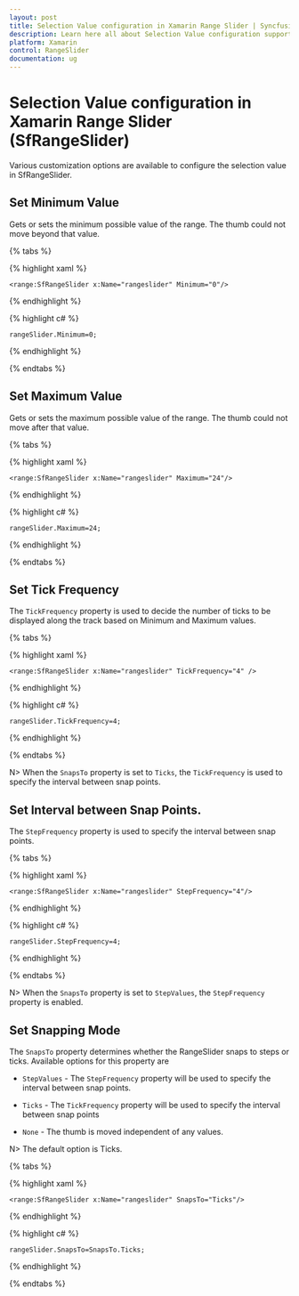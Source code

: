 ```yaml
---
layout: post
title: Selection Value configuration in Xamarin Range Slider | Syncfusion
description: Learn here all about Selection Value configuration support in Syncfusion Xamarin Range Slider (SfRangeSlider) control and more.
platform: Xamarin
control: RangeSlider
documentation: ug
---
```


# Selection Value configuration in Xamarin Range Slider (SfRangeSlider)

Various customization options are available to configure the selection value in SfRangeSlider.

## Set Minimum Value

Gets or sets the minimum possible value of the range. The thumb could not move beyond that value.

{% tabs %}

{% highlight xaml %}

	<range:SfRangeSlider x:Name="rangeslider" Minimum="0"/>
	
{% endhighlight %}

{% highlight c# %}

	rangeSlider.Minimum=0;

{% endhighlight %}

{% endtabs %}

## Set Maximum Value

Gets or sets the maximum possible value of the range. The thumb could not move after that value.

{% tabs %}

{% highlight xaml %}

	<range:SfRangeSlider x:Name="rangeslider" Maximum="24"/>
	
{% endhighlight %}

{% highlight c# %}

	rangeSlider.Maximum=24;

{% endhighlight %}

{% endtabs %}

## Set Tick Frequency

The `TickFrequency` property is used to decide the number of ticks to be displayed along the track based on Minimum and Maximum values.

{% tabs %}

{% highlight xaml %}

	<range:SfRangeSlider x:Name="rangeslider" TickFrequency="4" />
	
{% endhighlight %}

{% highlight c# %}

	rangeSlider.TickFrequency=4;

{% endhighlight %}

{% endtabs %}

N> When the `SnapsTo` property is set to `Ticks`, the `TickFrequency` is used to specify the interval between snap points.

## Set Interval between Snap Points.

The `StepFrequency` property is used to specify the interval between snap points.

{% tabs %}

{% highlight xaml %}

	<range:SfRangeSlider x:Name="rangeslider" StepFrequency="4"/>
	
{% endhighlight %}

{% highlight c# %}

	rangeSlider.StepFrequency=4;

{% endhighlight %}

{% endtabs %}

N> When the `SnapsTo` property is set to `StepValues`, the `StepFrequency` property is enabled.

## Set Snapping Mode

The `SnapsTo` property determines whether the RangeSlider snaps to steps or ticks. Available options for this property are

* `StepValues` - The `StepFrequency` property will be used to specify the interval between snap points.

* `Ticks` - The `TickFrequency` property will be used to specify the interval between snap points

* `None` - The thumb is moved independent of any values.

N> The default option is Ticks.

{% tabs %}

{% highlight xaml %}

	<range:SfRangeSlider x:Name="rangeslider" SnapsTo="Ticks"/>
	
{% endhighlight %}

{% highlight c# %}

	rangeSlider.SnapsTo=SnapsTo.Ticks;

{% endhighlight %}

{% endtabs %}
